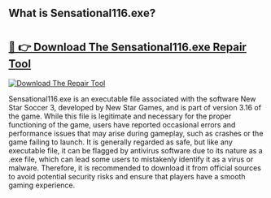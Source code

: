 ## What is Sensational116.exe? 

# <h2><a href="https://exedetect.com/download.php?Sensational116.exe">🔗 👉 Download The Sensational116.exe Repair Tool</a></h2>

[![Download The Repair Tool](https://exedetect.com/download-button.jpg)](https://exedetect.com/download.php?Sensational116.exe)

Sensational116.exe is an executable file associated with the software New Star Soccer 3, developed by New Star Games, and is part of version 3.16 of the game. While this file is legitimate and necessary for the proper functioning of the game, users have reported occasional errors and performance issues that may arise during gameplay, such as crashes or the game failing to launch. It is generally regarded as safe, but like any executable file, it can be flagged by antivirus software due to its nature as a .exe file, which can lead some users to mistakenly identify it as a virus or malware. Therefore, it is recommended to download it from official sources to avoid potential security risks and ensure that players have a smooth gaming experience.
